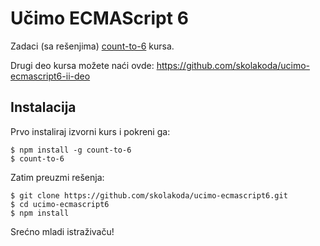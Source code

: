 # Učimo ECMAScript 6

Zadaci (sa rešenjima) [count-to-6](https://github.com/domenic/count-to-6) kursa.

Drugi deo kursa možete naći ovde:
https://github.com/skolakoda/ucimo-ecmascript6-ii-deo

## Instalacija

Prvo instaliraj izvorni kurs i pokreni ga:
```
$ npm install -g count-to-6
$ count-to-6
```

Zatim preuzmi rešenja:
```
$ git clone https://github.com/skolakoda/ucimo-ecmascript6.git
$ cd ucimo-ecmascript6
$ npm install
```

Srećno mladi istraživaču!
